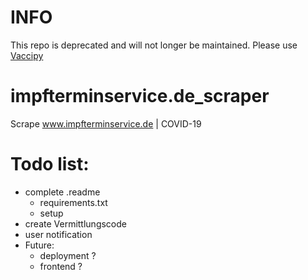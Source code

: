 # INFO
This repo is deprecated and will not longer be maintained.
Please use [Vaccipy](https://github.com/JuliusJacobitz/vaccipy)


# impfterminservice.de_scraper



Scrape www.impfterminservice.de | COVID-19

# Todo list: 
- complete .readme 
  - requirements.txt
  - setup
- create Vermittlungscode
- user notification 
- Future:
  - deployment ? 
  - frontend ? 
